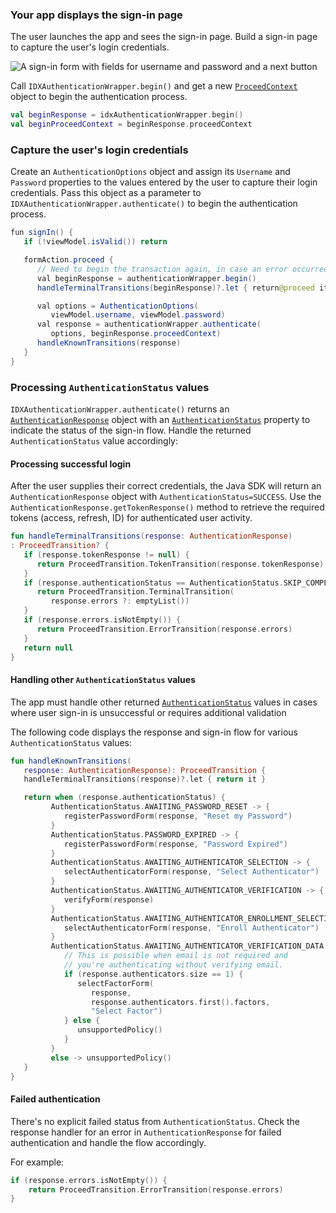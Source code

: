 ### Your app displays the sign-in page

The user launches the app and sees the sign-in page. Build a sign-in page to capture the user's login credentials.

<div class="half wireframe-border">

![A sign-in form with fields for username and password and a next button](/img/wireframes/sign-in-form-username-password.png)

<!--

Source image: https://www.figma.com/file/YH5Zhzp66kGCglrXQUag2E/%F0%9F%93%8A-Updated-Diagrams-for-Dev-Docs?node-id=3398%3A36678&t=wzNwSZkdctajVush-1 sign-in-form-username-password
 -->

</div>

Call `IDXAuthenticationWrapper.begin()` and get a new [`ProceedContext`](https://github.com/okta/okta-idx-java/blob/master/api/src/main/java/com/okta/idx/sdk/api/client/ProceedContext.java) object to begin the authentication process.

```kotlin
val beginResponse = idxAuthenticationWrapper.begin()
val beginProceedContext = beginResponse.proceedContext
```

### Capture the user's login credentials

Create an `AuthenticationOptions` object and assign its `Username` and `Password` properties to the values entered by the user to capture their login credentials. Pass this object as a parameter to `IDXAuthenticationWrapper.authenticate()` to begin the authentication process.

```java
fun signIn() {
   if (!viewModel.isValid()) return

   formAction.proceed {
      // Need to begin the transaction again, in case an error occurred.
      val beginResponse = authenticationWrapper.begin()
      handleTerminalTransitions(beginResponse)?.let { return@proceed it }

      val options = AuthenticationOptions(
         viewModel.username, viewModel.password)
      val response = authenticationWrapper.authenticate(
         options, beginResponse.proceedContext)
      handleKnownTransitions(response)
   }
}
```

### Processing `AuthenticationStatus` values

`IDXAuthenticationWrapper.authenticate()` returns an [`AuthenticationResponse`](https://github.com/okta/okta-idx-java/blob/master/api/src/main/java/com/okta/idx/sdk/api/response/AuthenticationResponse.java) object with an [`AuthenticationStatus`](https://github.com/okta/okta-idx-java/blob/master/api/src/main/java/com/okta/idx/sdk/api/model/AuthenticationStatus.java) property to indicate the status of the sign-in flow. Handle the returned `AuthenticationStatus` value accordingly:

#### Processing successful login

After the user supplies their correct credentials, the Java SDK will return an `AuthenticationResponse` object with `AuthenticationStatus=SUCCESS`. Use the `AuthenticationResponse.getTokenResponse()` method to retrieve the required tokens (access, refresh, ID) for authenticated user activity.

```kotlin
fun handleTerminalTransitions(response: AuthenticationResponse)
: ProceedTransition? {
   if (response.tokenResponse != null) {
      return ProceedTransition.TokenTransition(response.tokenResponse)
   }
   if (response.authenticationStatus == AuthenticationStatus.SKIP_COMPLETE) {
      return ProceedTransition.TerminalTransition(
         response.errors ?: emptyList())
   }
   if (response.errors.isNotEmpty()) {
      return ProceedTransition.ErrorTransition(response.errors)
   }
   return null
}
```

#### Handling other `AuthenticationStatus` values

The app must handle other returned [`AuthenticationStatus`](https://github.com/okta/okta-idx-java/blob/master/api/src/main/java/com/okta/idx/sdk/api/model/AuthenticationStatus.java) values in cases where user sign-in is unsuccessful or requires additional validation

The following code displays the response and sign-in flow for various `AuthenticationStatus` values:

```kotlin
fun handleKnownTransitions(
   response: AuthenticationResponse): ProceedTransition {
   handleTerminalTransitions(response)?.let { return it }

   return when (response.authenticationStatus) {
         AuthenticationStatus.AWAITING_PASSWORD_RESET -> {
            registerPasswordForm(response, "Reset my Password")
         }
         AuthenticationStatus.PASSWORD_EXPIRED -> {
            registerPasswordForm(response, "Password Expired")
         }
         AuthenticationStatus.AWAITING_AUTHENTICATOR_SELECTION -> {
            selectAuthenticatorForm(response, "Select Authenticator")
         }
         AuthenticationStatus.AWAITING_AUTHENTICATOR_VERIFICATION -> {
            verifyForm(response)
         }
         AuthenticationStatus.AWAITING_AUTHENTICATOR_ENROLLMENT_SELECTION -> {
            selectAuthenticatorForm(response, "Enroll Authenticator")
         }
         AuthenticationStatus.AWAITING_AUTHENTICATOR_VERIFICATION_DATA -> {
            // This is possible when email is not required and
            // you're authenticating without verifying email.
            if (response.authenticators.size == 1) {
               selectFactorForm(
                  response,
                  response.authenticators.first().factors,
                  "Select Factor")
            } else {
               unsupportedPolicy()
            }
         }
         else -> unsupportedPolicy()
   }
}
```

#### Failed authentication

There's no explicit failed status from `AuthenticationStatus`. Check the response handler for an error in `AuthenticationResponse` for failed authentication and handle the flow accordingly. 

For example:

```kotlin
if (response.errors.isNotEmpty()) {
    return ProceedTransition.ErrorTransition(response.errors)
}
```

